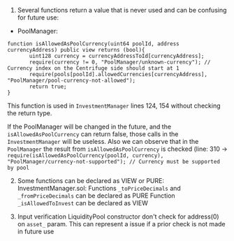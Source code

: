 
1) Several functions return a value that is never used and can be confusing for future use:
 - PoolManager:
 ```
function isAllowedAsPoolCurrency(uint64 poolId, address currencyAddress) public view returns (bool){
        uint128 currency = currencyAddressToId[currencyAddress];
        require(currency != 0, "PoolManager/unknown-currency"); // Currency index on the Centrifuge side should start at 1
        require(pools[poolId].allowedCurrencies[currencyAddress], "PoolManager/pool-currency-not-allowed");
        return true;
 }
```
 This function is used in `InvestmentManager` lines 124, 154 without checking the return type.

 If the PoolManager will be changed in the future, and the `isAllowedAsPoolCurrency` can return false, those calls in the `InvestmentManager` will be useless. Also we can observe that in the `PoolManager` the result from `isAllowedAsPoolCurrency` is checked (line: 310 -> `require(isAllowedAsPoolCurrency(poolId, currency), "PoolManager/currency-not-supported"); // Currency must be supported by pool`

2) Some functions can be declared as VIEW or PURE: InvestmentManager.sol:
Functions `_toPriceDecimals` and `_fromPriceDecimals` can be declared as PURE
Function `_isAllowedToInvest` can be declared as VIEW

3) Input verification 
LiquidityPool constructor don't check for address(0) on `asset_` param. This can represent a issue if a prior check is not made in future use